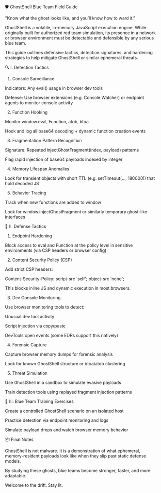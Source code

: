 🛡️ GhostShell Blue Team Field Guide

"Know what the ghost looks like, and you’ll know how to ward it."

GhostShell is a volatile, in-memory JavaScript execution engine. While originally built for authorized red team simulation, its presence in a network or browser environment must be detectable and defensible by any serious blue team.

This guide outlines defensive tactics, detection signatures, and hardening strategies to help mitigate GhostShell or similar ephemeral threats.

🔍 I. Detection Tactics

1. Console Surveillance

Indicators: Any eval() usage in browser dev tools

Defense: Use browser extensions (e.g. Console Watcher) or endpoint agents to monitor console activity

2. Function Hooking

Monitor window.eval, Function, atob, btoa

Hook and log all base64 decoding + dynamic function creation events

3. Fragmentation Pattern Recognition

Signature: Repeated injectGhostFragment(index, payload) patterns

Flag rapid injection of base64 payloads indexed by integer

4. Memory Lifespan Anomalies

Look for transient objects with short TTL (e.g. setTimeout(..., 180000)) that hold decoded JS

5. Behavior Tracing

Track when new functions are added to window

Look for window.injectGhostFragment or similarly temporary ghost-like interfaces

🔐 II. Defense Tactics

1. Endpoint Hardening

Block access to eval and Function at the policy level in sensitive environments (via CSP headers or browser config)

2. Content Security Policy (CSP)

Add strict CSP headers:

Content-Security-Policy: script-src 'self'; object-src 'none';

This blocks inline JS and dynamic execution in most browsers.

3. Dev Console Monitoring

Use browser monitoring tools to detect:

Unusual dev tool activity

Script injection via copy/paste

DevTools open events (some EDRs support this natively)

4. Forensic Capture

Capture browser memory dumps for forensic analysis

Look for known GhostShell structure or btoa/atob clustering

5. Threat Simulation

Use GhostShell in a sandbox to simulate evasive payloads

Train detection tools using replayed fragment injection patterns

🧠 III. Blue Team Training Exercises

Create a controlled GhostShell scenario on an isolated host

Practice detection via endpoint monitoring and logs

Simulate payload drops and watch browser memory behavior

📦 Final Notes

GhostShell is not malware. It is a demonstration of what ephemeral, memory-resident payloads look like when they slip past static defense models.

By studying these ghosts, blue teams become stronger, faster, and more adaptable.

Welcome to the drift. Stay lit.

